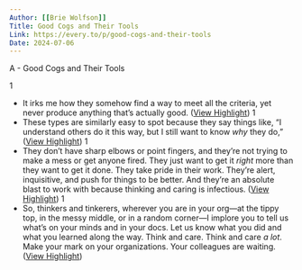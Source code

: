 ```yaml
---
Author: [[Brie Wolfson]]
Title: Good Cogs and Their Tools
Link: https://every.to/p/good-cogs-and-their-tools
Date: 2024-07-06
---
```

A - Good Cogs and Their Tools

1
- It irks me how they somehow find a way to meet all the criteria, yet never produce anything that’s actually good. ([View Highlight](https://read.readwise.io/read/01gsb8vtpdc050zs5zdap9qz7f))
1
- These types are similarly easy to spot because they say things like, “I understand others do it this way, but I still want to know *why* they do,” ([View Highlight](https://read.readwise.io/read/01gsb8x66k3qsb8n56d4ha9kcf))
1
- They don’t have sharp elbows or point fingers, and they’re not trying to make a mess or get anyone fired. They just want to get it *right* more than they want to get it done. They take pride in their work. They’re alert, inquisitive, and push for things to be better. And they’re an absolute blast to work with because thinking and caring is infectious. ([View Highlight](https://read.readwise.io/read/01gsb8xpf4gte4ycerwk8teytp))
1
- So, thinkers and tinkerers, wherever you are in your org—at the tippy top, in the messy middle, or in a random corner—I implore you to tell us what’s on your minds and in your docs. Let us know what you did and what you learned along the way. Think and care. Think and care *a lot*. Make your mark on your organizations. Your colleagues are waiting. ([View Highlight](https://read.readwise.io/read/01gsb98zycqj197ny11jdsvkef))

